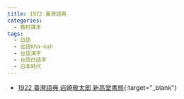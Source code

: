 ```yaml
---
title: 1922 臺灣語典
categories: 
  - 教材課本
tags:
  - 日語
  - 台語Khá-nah
  - 台語漢字
  - 台語白話字
  - 日本時代
---
```


- [1922 臺灣語典 岩崎敬太郎 新高堂書局](https://kiek.taigi.info/1922TaioangiTian/){:target="_blank"}
